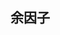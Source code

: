 <script type="text/x-mathjax-config">MathJax.Hub.Config({ extensions: ["tex2jax.js"], jax: ["input/TeX", "output/HTML-CSS"], tex2jax: { inlineMath: [ ['$','$'], ["\\(","\\)"] ], displayMath: [ ['$$','$$'], ["\\[","\\]"] ], processEscapes: true }, "HTML-CSS": { availableFonts: ["TeX"] } });</script><script type="text/javascript" src="https://cdn.mathjax.org/mathjax/latest/MathJax.js?config=TeX-AMS_HTML"></script>
## 余因子